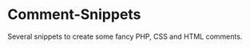 Comment-Snippets
================

Several snippets to create some fancy PHP, CSS and HTML comments.